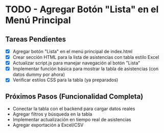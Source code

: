 # TODO - Agregar Botón "Lista" en el Menú Principal

## Tareas Pendientes
- [x] Agregar botón "Lista" en el menú principal de index.html
- [x] Crear sección HTML para la lista de asistencias con tabla estilo Excel
- [x] Actualizar script.js para manejar navegación al botón "Lista"
- [x] Implementar función básica para mostrar la tabla de asistencias (con datos dummy por ahora)
- [x] Verificar estilos CSS para la tabla (ya preparados)

## Próximos Pasos (Funcionalidad Completa)
- Conectar la tabla con el backend para cargar datos reales
- Agregar filtros y búsqueda en la tabla
- Implementar actualización en tiempo real de asistencias
- Agregar exportación a Excel/CSV
